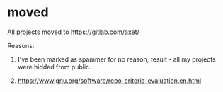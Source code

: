 # moved

All projects moved to https://gitlab.com/axet/

Reasons:

1) I've been marked as spammer for no reason, result - all my projects were hidded from public.

2) https://www.gnu.org/software/repo-criteria-evaluation.en.html
